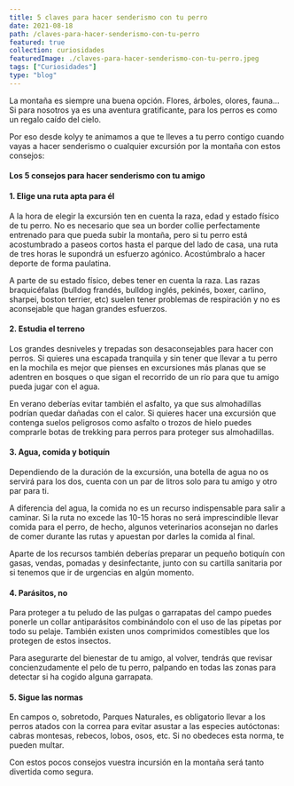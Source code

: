 ```yaml
---
title: 5 claves para hacer senderismo con tu perro
date: 2021-08-18
path: /claves-para-hacer-senderismo-con-tu-perro
featured: true
collection: curiosidades
featuredImage: ./claves-para-hacer-senderismo-con-tu-perro.jpeg
tags: ["Curiosidades"]
type: "blog"
---
```

La montaña es siempre una buena opción. Flores, árboles, olores, fauna... Si para nosotros ya es una aventura gratificante, para los perros es como un regalo caído del cielo. 

Por eso desde kolyy te animamos a que te lleves a tu perro contigo cuando vayas a hacer senderismo o cualquier excursión por la montaña con estos consejos:


#### Los 5 consejos para hacer senderismo con tu amigo

#### 1. Elige una ruta apta para él
A la hora de elegir la excursión ten en cuenta la raza, edad y estado físico de tu perro. No es necesario que sea un border collie perfectamente entrenado para que pueda subir la montaña, pero si tu perro está acostumbrado a paseos cortos hasta el parque del lado de casa, una ruta de tres horas le supondrá un esfuerzo agónico. Acostúmbralo a hacer deporte de forma paulatina.

A parte de su estado físico, debes tener en cuenta la raza. Las razas braquicéfalas (bulldog frandés, bulldog inglés, pekinés, boxer, carlino, sharpei, boston terrier, etc) suelen tener problemas de respiración y no es aconsejable que hagan grandes esfuerzos.


#### 2. Estudia el terreno
Los grandes desniveles y trepadas son desaconsejables para hacer con perros. Si quieres una escapada tranquila y sin tener que llevar a tu perro en la mochila es mejor que pienses en excursiones más planas que se adentren en bosques o que sigan el recorrido de un río para que tu amigo pueda jugar con el agua. 

En verano deberías evitar también el asfalto, ya que sus almohadillas podrían quedar dañadas con el calor. Si quieres hacer una excursión que contenga suelos peligrosos como asfalto o trozos de hielo puedes comprarle botas de trekking para perros para proteger sus almohadillas.


#### 3. Agua, comida y botiquín
Dependiendo de la duración de la excursión, una botella de agua no os servirá para los dos, cuenta con un par de litros solo para tu amigo y otro par para ti. 

A diferencia del agua, la comida no es un recurso indispensable para salir a caminar. Si la ruta no excede las 10-15 horas no será imprescindible llevar comida para el perro, de hecho, algunos veterinarios aconsejan no darles de comer durante las rutas y apuestan por darles la comida al final. 

Aparte de los recursos también deberías preparar un pequeño botiquín con gasas, vendas, pomadas y desinfectante, junto con su cartilla sanitaria por si tenemos que ir de urgencias en algún momento.


#### 4. Parásitos, no
Para proteger a tu peludo de las pulgas o garrapatas del campo puedes ponerle un collar antiparásitos combinándolo con el uso de las pipetas por todo su pelaje. También existen unos comprimidos comestibles que los protegen de estos insectos.

Para asegurarte del bienestar de tu amigo, al volver, tendrás que revisar concienzudamente el pelo de tu perro, palpando en todas las zonas para detectar si ha cogido alguna garrapata. 


#### 5. Sigue las normas
En campos o, sobretodo, Parques Naturales, es obligatorio llevar a los perros atados con la correa para evitar asustar a las especies autóctonas: cabras montesas, rebecos, lobos, osos, etc. Si no obedeces esta norma, te pueden multar.

Con estos pocos consejos vuestra incursión en la montaña será tanto divertida como segura.
